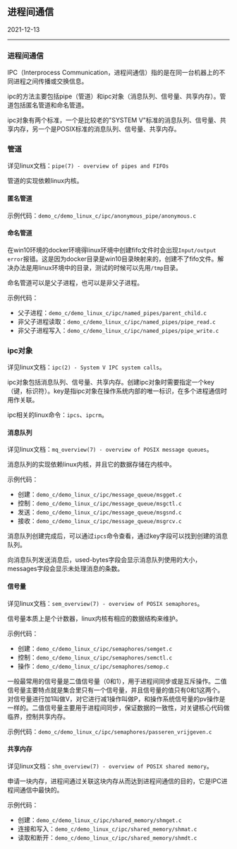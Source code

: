 ## 进程间通信

2021-12-13

---

### 进程间通信

IPC（Interprocess Communication，进程间通信）指的是在同一台机器上的不同进程之间传播或交换信息。

ipc的方法主要包括pipe（管道）和ipc对象（消息队列、信号量、共享内存）。管道包括匿名管道和命名管道。

ipc对象有两个标准，一个是比较老的"SYSTEM V"标准的消息队列、信号量、共享内存，另一个是POSIX标准的消息队列、信号量、共享内存。

### 管道

详见linux文档：`pipe(7) - overview of pipes and FIFOs`

管道的实现依赖linux内核。

#### 匿名管道

示例代码：`demo_c/demo_linux_c/ipc/anonymous_pipe/anonymous.c`

#### 命名管道

在win10环境的docker环境得linux环境中创建fifo文件时会出现`Input/output error`报错。这是因为docker目录是win10目录映射来的，创建不了fifo文件。解决办法是用linux环境中的目录，测试的时候可以先用`/tmp`目录。

命名管道可以是父子进程，也可以是非父子进程。

示例代码：

- 父子进程：`demo_c/demo_linux_c/ipc/named_pipes/parent_child.c`
- 非父子进程读取：`demo_c/demo_linux_c/ipc/named_pipes/pipe_read.c`
- 非父子进程写入：`demo_c/demo_linux_c/ipc/named_pipes/pipe_write.c`

### ipc对象

详见linux文档：`ipc(2) - System V IPC system calls`。

ipc对象包括消息队列、信号量、共享内存。创建ipc对象时需要指定一个key（键，标识符）。key是指ipc对象在操作系统内部的唯一标识，在多个进程通信时用作关联。

ipc相关的linux命令：`ipcs`、`ipcrm`。

#### 消息队列

详见linux文档：`mq_overview(7) - overview of POSIX message queues`。

消息队列的实现依赖linux内核，并且它的数据存储在内核中。

示例代码：

- 创建：`demo_c/demo_linux_c/ipc/message_queue/msgget.c`
- 控制：`demo_c/demo_linux_c/ipc/message_queue/msgctl.c`
- 发送：`demo_c/demo_linux_c/ipc/message_queue/msgsnd.c`
- 接收：`demo_c/demo_linux_c/ipc/message_queue/msgrcv.c`

消息队列创建完成后，可以通过`ipcs`命令查看，通过key字段可以找到创建的消息队列。

向消息队列发送消息后，used-bytes字段会显示消息队列使用的大小，messages字段会显示未处理消息的条数。

#### 信号量

详见linux文档：`sem_overview(7) - overview of POSIX semaphores`。

信号量本质上是个计数器，linux内核有相应的数据结构来维护。

示例代码：

- 创建：`demo_c/demo_linux_c/ipc/semaphores/semget.c`
- 控制：`demo_c/demo_linux_c/ipc/semaphores/semctl.c`
- 操作：`demo_c/demo_linux_c/ipc/semaphores/semop.c`

一般最常用的信号量是二值信号量（0和1），用于进程间同步或是互斥操作。二值信号量主要特点就是集合里只有一个信号量，并且信号量的值只有0和1这两个。对信号量进行加1叫做V，对它进行减1操作叫做P，和操作系统信号量的pv操作是一样的。二值信号量主要用于进程间同步，保证数据的一致性，对关键核心代码做临界，控制共享内存。

示例代码：`demo_c/demo_linux_c/ipc/semaphores/passeren_vrijgeven.c`

#### 共享内存

详见linux文档：`shm_overview(7) - overview of POSIX shared memory`。

申请一块内存，进程间通过关联这块内存从而达到进程间通信的目的，它是IPC进程间通信中最快的。

示例代码：

- 创建：`demo_c/demo_linux_c/ipc/shared_memory/shmget.c`
- 连接和写入：`demo_c/demo_linux_c/ipc/shared_memory/shmat.c`
- 读取和断开：`demo_c/demo_linux_c/ipc/shared_memory/shmdt.c`
